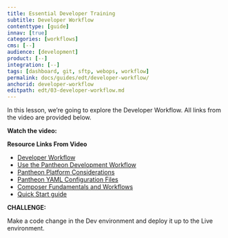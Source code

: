 ```yaml
---
title: Essential Developer Training
subtitle: Developer Workflow
contenttype: [guide]
innav: [true]
categories: [workflows]
cms: [--]
audience: [development]
product: [--]
integration: [--]
tags: [dashboard, git, sftp, webops, workflow]
permalink: docs/guides/edt/developer-workflow/
anchorid: developer-workflow
editpath: edt/03-developer-workflow.md
---
```


In this lesson, we’re going to explore the Developer Workflow.
All links from the video are provided below.

**Watch the video:**

<Youtube src="CedEqwSbF6g" title="Essential Developer Training - Developer Workflow" />

**Resource Links From Video**

 - [Developer Workflow](/develop)
 - [Use the Pantheon Development Workflow](/pantheon-workflow)
 - [Pantheon Platform Considerations](/guides/platform-considerations)
 - [Pantheon YAML Configuration Files](/pantheon-yml)
 - [Composer Fundamentals and Workflows](/guides/composer)
 - [Quick Start guide](/guides/quickstart)

**CHALLENGE:**

Make a code change in the Dev environment and deploy it up to the Live environment. 
